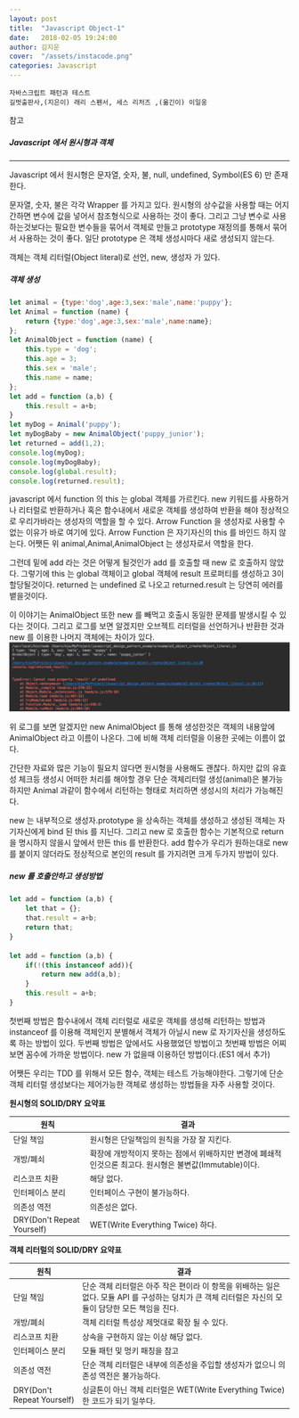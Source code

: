 ```yaml
---
layout: post
title:  "Javascript Object-1"
date:   2018-02-05 19:24:00
author: 김지운
cover:  "/assets/instacode.png"
categories: Javascript
---
```


```
자바스크립트 패턴과 테스트
길벗출판사,(지은이) 래리 스펜서, 세스 리처즈 ,(옮긴이) 이일웅
```
참고

##### Javascript 에서 원시형과 객체
---

Javascript 에서 원시형은 문자열, 숫자, 불, null, undefined, Symbol(ES 6) 만 존재한다.

문자열, 숫자, 불은 각각 Wrapper 를 가지고 있다.
원시형의 상수값을 사용할 때는 어지간하면 변수에 값을 넣어서 참조형식으로 사용하는 것이 좋다.
그리고 그냥 변수로 사용하는것보다는 필요한 변수들을 묶어서 객체로 만들고 prototype 재정의를 통해서 묶어서 사용하는 것이 좋다.
일단 prototype 은 객체 생성시마다 새로 생성되지 않는다.

객체는 객체 리터럴(Object literal)로 선언, new, 생성자 가 있다.
##### 객체 생성
```javascript
let animal = {type:'dog',age:3,sex:'male',name:'puppy'};
let Animal = function (name) {
    return {type:'dog',age:3,sex:'male',name:name};
};
let AnimalObject = function (name) {
    this.type = 'dog';
    this.age = 3;
    this.sex = 'male';
    this.name = name;
};
let add = function (a,b) {
    this.result = a+b;
}
let myDog = Animal('puppy');
let myDogBaby = new AnimalObject('puppy_junior');
let returned = add(1,2);
console.log(myDog);
console.log(myDogBaby);
console.log(global.result);
console.log(returned.result);
```
javascript 에서 function 의 this 는 global 객체를 가르킨다.
new 키워드를 사용하거나 리터럴로 반환하거나 혹은 함수내에서 새로운 객체를 생성하여 반환을 해야 정상적으로 우리가바라는 생성자의 역할을 할 수 있다.
Arrow Function 을 생성자로 사용할 수 없는 이유가 바로 여기에 있다. Arrow Function 은 자기자신의 this 를 바인드 하지 않는다.
어쨋든 위 animal,Animal,AnimalObject 는 생성자로서 역할을 한다.

그런데 밑에 add 라는 것은 어떻게 될것인가 add 를 호출할 때 new 로 호출하지 않았다.
그렇기에 this 는 global 객체이고 global 객체에 result 프로퍼티를 생성하고 3이 할당될것이다.
returned 는 undefined 로 나오고 returned.result 는 당연히 에러를 뱉을것이다.

이 이야기는 AnimalObject 또한 new 를 빼먹고 호출시 동일한 문제를 발생시킬 수 있다는 것이다.
그리고 로그를 보면 알겠지만 오브젝트 리터럴을 선언하거나 반환한 것과 new 를 이용한 나머지 객체에는 차이가 있다.
![Alt text](/assets/javascript_tdd_image/javascript-object-1/index1.png)

위 로그를 보면 알겠지만 new AnimalObject 를 통해 생성한것은 객체의 내용앞에 AnimalObject 라고 이름이 나온다.
그에 비해 객체 리터럴을 이용한 곳에는 이름이 없다.

간단한 자료와 많은 기능이 필요치 않다면 원시형을 사용해도 괜찮다. 하지만 값의 유효성 체크등 생성시 어떠한 처리를 해야할 경우 단순 객체리터럴 생성(animal)은
불가능 하지만 Animal 과같이 함수에서 리턴하는 형태로 처리하면 생성시의 처리가 가능해진다.

new 는 내부적으로 생성자.prototype 을 상속하는 객체를 생성하고 생성된 객체는 자기자신에게 bind 된 this 를 지닌다. 그리고 new 로 호출한 함수는 기본적으로 return 을 명시하지 않을시 앞에서 만든 this 를 반환한다.
add 함수가 우리가 원하는대로 new 를 붙이지 않더라도 정상적으로 본인의 result 를 가지려면 크게 두가지 방법이 있다.
##### new 를 호출안하고 생성방법
```javascript
let add = function (a,b) {
    let that = {};
    that.result = a+b;
    return that;
}

let add = function (a,b) {
    if(!(this instanceof add)){
        return new add(a,b);
    }
    this.result = a+b;
}
```
첫번째 방법은 함수내에서 객체 리터럴로 새로운 객체를 생성해 리턴하는 방법과 instanceof 를 이용해 객체인지 분별해서
객체가 아닐시 new 로 자기자신을 생성하도록 하는 방법이 있다.
두번째 방법은 앞에서도 사용했었던 방법이고 첫번째 방법은 어찌보면 꼼수에 가까운 방법이다. new 가 없을때 이용하던 방법이다.(ES1 에서 추가)

어쨋든 우리는 TDD 를 위해서 모든 함수, 객체는 테스트 가능해야한다.
그렇기에 단순 객체 리터럴 생성보다는 제어가능한 객체로 생성하는 방법들을 자주 사용할 것이다.

**원시형의 SOLID/DRY 요약표**

|원칙|결과|
|---|---|
|단일 책임|원시형은 단일책임의 원칙을 가장 잘 지킨다.|
|개방/폐쇠|확장에 개방적이지 못하는 점에서 위배하지만 변경에 폐쇄적인것으론 최고다. 원시형은 불변값(Immutable)이다.|
|리스코프 치환|해당 없다.|
|인터페이스 분리|인터페이스 구현이 불가능하다.|
|의존성 역전|의존성은 없다.|
|DRY(Don't Repeat Yourself)|WET(Write Everything Twice) 하다.|

**객체 리터럴의 SOLID/DRY 요약표**

|원칙|결과|
|---|---|
|단일 책임|단순 객체 리터럴은 아주 작은 편이라 이 항목을 위배하는 일은 없다. 모듈 API 를 구성하는 덩치가 큰 객체 리터럴은 자신의 모듈이 담당한 모든 책임을 진다.|
|개방/폐쇠|객체 리터럴 특성상 제멋대로 확장 될 수 있다.|
|리스코프 치환|상속을 구현하지 않는 이상 해당 없다.|
|인터페이스 분리|모듈 패턴 및 멍키 패칭을 참고|
|의존성 역전|단순 객체 리터럴은 내부에 의존성을 주입할 생성자가 없으니 의존성 역전은 불가능하다.|
|DRY(Don't Repeat Yourself)|싱글톤이 아닌 객체 리터럴은 WET(Write Everything Twice) 한 코드가 되기 일쑤다.|

